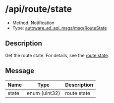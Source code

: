 # /api/route/state

- Method: Notification
- Type: [autoware_ad_api_msgs/msg/RouteState](../type/autoware_ad_api_msgs/msg/route_state.md)

## Description

Get the route state. For details, see the [route state](../data/route-state.md).

## Message

| Name  | Type          | Description |
| ----- | ------------- | ----------- |
| state | enum (uint32) | route state |
